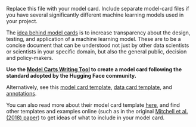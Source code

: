 Replace this file with your model card. Include separate model-card files if you have several significantly different machine learning models used in your project.

The [idea behind model cards](https://doi.org/10.48550/arXiv.1810.03993) is to increase transparency about the design, testing, and application of a machine learning model. These are to be a concise document that can be understood not just by other data scientists or scientists in your specific domain, but also the general public, decision and policy-makers.

**Use the [Model Carts Writing Tool](https://huggingface.co/spaces/huggingface/Model_Cards_Writing_Tool) to create a model card following the standard adopted by the Hugging Face community.** 

Alternatively, see this [model card template](https://github.com/huggingface/huggingface_hub/blob/main/src/huggingface_hub/templates/modelcard_template.md), [data card template](https://github.com/huggingface/huggingface_hub/blob/main/src/huggingface_hub/templates/datasetcard_template.md), and [annotations](https://huggingface.co/docs/hub/model-card-annotated).

You can also read more about their model card template [here](https://huggingface.co/blog/model-cards), and find other templates and examples online (such as in the original [Mitchell et al. (2018) paper](https://doi.org/10.48550/arXiv.1810.03993)) to get ideas of what to include in your model card.

